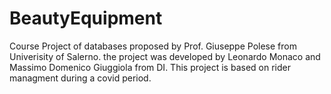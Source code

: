 # BeautyEquipment
Course Project of databases proposed by Prof. Giuseppe Polese from Univerisity of Salerno.
the project was developed by Leonardo Monaco and Massimo Domenico Giuggiola from DI. This project is based on rider managment during a covid period.
